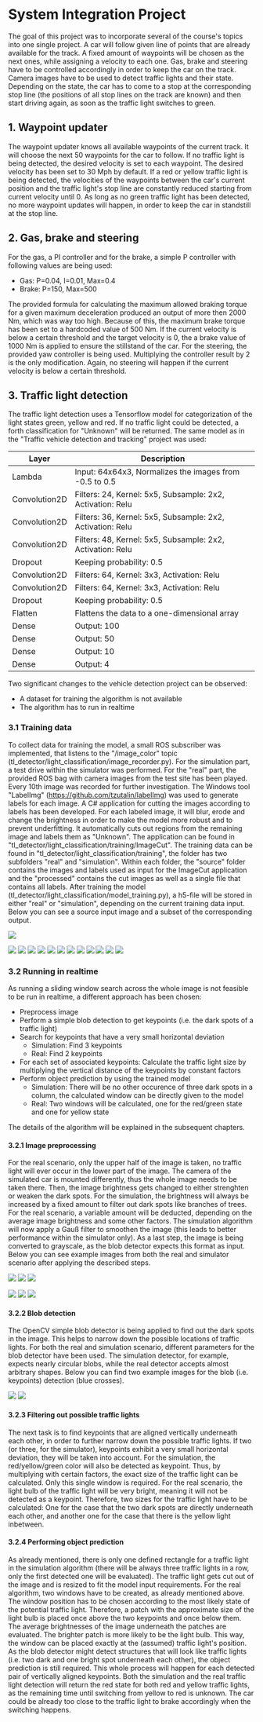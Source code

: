 # System Integration Project

The goal of this project was to incorporate several of the course's topics into one single project. A car will follow given line of points that are already available for the track. A fixed amount of waypoints will be chosen as the next ones, while assigning a velocity to each one. Gas, brake and steering have to be controlled accordingly in order to keep the car on the track. Camera images have to be used to detect traffic lights and their state. Depending on the state, the car has to come to a stop at the corresponding stop line (the positions of all stop lines on the track are known) and then start driving again, as soon as the traffic light switches to green.

## 1. Waypoint updater
The waypoint updater knows all available waypoints of the current track. It will choose the next 50 waypoints for the car to follow. If no traffic light is being detected, the desired velocity is set to each waypoint. The desired velocity has been set to 30 Mph by default. If a red or yellow traffic light is being detected, the velocities of the waypoints between the car's current position and the traffic light's stop line are constantly reduced starting from current velocity until 0. As long as no green traffic light has been detected, no more waypoint updates will happen, in order to keep the car in standstill at the stop line.

## 2. Gas, brake and steering
For the gas, a PI controller and for the brake, a simple P controller with following values are being used:
- Gas: P=0.04, I=0.01, Max=0.4
- Brake: P=150, Max=500

The provided formula for calculating the maximum allowed braking torque for a given maximum deceleration produced an output of more then 2000 Nm, which was way too high. Because of this, the maximum brake torque has been set to a hardcoded value of 500 Nm. If the current velocity is below a certain threshold and the target velocity is 0, the a brake value of 1000 Nm is applied to ensure the stillstand of the car. For the steering, the provided yaw controller is being used. Multiplying the controller result by 2 is the only modification. Again, no steering will happen if the current velocity is below a certain threshold.

## 3. Traffic light detection
The traffic light detection uses a Tensorflow model for categorization of the light states green, yellow and red. If no traffic light could be detected, a forth classification for "Unknown" will be returned. The same model as in the "Traffic vehicle detection and tracking" project was used:

|Layer        |Description                                                |
| ----------- | --------------------------------------------------------- |
|Lambda       | Input: 64x64x3, Normalizes the images from -0.5 to 0.5    |
|Convolution2D| Filters: 24, Kernel: 5x5, Subsample: 2x2, Activation: Relu|
|Convolution2D| Filters: 36, Kernel: 5x5, Subsample: 2x2, Activation: Relu|
|Convolution2D| Filters: 48, Kernel: 5x5, Subsample: 2x2, Activation: Relu|
|Dropout      | Keeping probability: 0.5                                  |
|Convolution2D| Filters: 64, Kernel: 3x3, Activation: Relu                |
|Convolution2D| Filters: 64, Kernel: 3x3, Activation: Relu                |
|Dropout      | Keeping probability: 0.5                                  |
|Flatten      | Flattens the data to a one-dimensional array              |
|Dense        | Output: 100                                               |
|Dense        | Output: 50                                                |
|Dense        | Output: 10                                                |
|Dense        | Output: 4                                                 |

Two significant changes to the vehicle detection project can be observed:
- A dataset for training the algorithm is not available
- The algorithm has to run in realtime

### 3.1 Training data
To collect data for training the model, a small ROS subscriber was implemented, that listens to the "/image_color" topic (tl_detector/light_classification/image_recorder.py). For the simulation part, a test drive within the simulator was performed. For the "real" part, the provided ROS bag with camera images from the test site has been played. Every 10th image was recorded for further investigation. The Windows tool "LabelImg" (https://github.com/tzutalin/labelImg) was used to generate labels for each image. A C# application for cutting the images according to labels has been developed. For each labeled image, it will blur, erode and change the brightness in order to make the model more robust and to prevent underfitting. It automatically cuts out regions from the remaining image and labels them as "Unknown". The application can be found in "tl_detector/light_classification/training/ImageCut". The training data can be found in "tl_detector/light_classification/training", the folder has two subfolders "real" and "simulation". Within each folder, the "source" folder contains the images and labels used as input for the ImageCut application and the "processed" contains the cut images as well as a single file that contains all labels. After training the model (tl_detector/light_classification/model_training.py), a h5-file will be stored in either "real" or "simulation", depending on the current training data input. Below you can see a source input image and a subset of the corresponding output.

![](ros/src/tl_detector/light_classification/training/real/source/images/image_0.jpg)

![](ros/src/tl_detector/light_classification/training/real/processed/images/0-0.jpg)
![](ros/src/tl_detector/light_classification/training/real/processed/images/0-1.jpg)
![](ros/src/tl_detector/light_classification/training/real/processed/images/0-2.jpg)
![](ros/src/tl_detector/light_classification/training/real/processed/images/0-3.jpg)
![](ros/src/tl_detector/light_classification/training/real/processed/images/0-4.jpg)
![](ros/src/tl_detector/light_classification/training/real/processed/images/0-5.jpg)
![](ros/src/tl_detector/light_classification/training/real/processed/images/0-6.jpg)
![](ros/src/tl_detector/light_classification/training/real/processed/images/0-7.jpg)
![](ros/src/tl_detector/light_classification/training/real/processed/images/0-9.jpg)
![](ros/src/tl_detector/light_classification/training/real/processed/images/0-12.jpg)
![](ros/src/tl_detector/light_classification/training/real/processed/images/0-15.jpg)
![](ros/src/tl_detector/light_classification/training/real/processed/images/0-18.jpg)

### 3.2 Running in realtime
As running a sliding window search across the whole image is not feasible to be run in realtime, a different approach has been chosen:

- Preprocess image
- Perform a simple blob detection to get keypoints (i.e. the dark spots of a traffic light)
- Search for keypoints that have a very small horizontal deviation
    - Simulation: Find 3 keypoints
    - Real: Find 2 keypoints
- For each set of associated keypoints: Calculate the traffic light size by multiplying the vertical distance of the keypoints by constant factors
- Perform object prediction by using the trained model
    - Simulation: There will be no other occurence of three dark spots in a column, the calculated window can be directly given to the model
    - Real: Two windows will be calculated, one for the red/green state and one for yellow state

The details of the algorithm will be explained in the subsequent chapters.

#### 3.2.1 Image preprocessing
For the real scenario, only the upper half of the image is taken, no traffic light will ever occur in the lower part of the image. The camera of the simulated car is mounted differently, thus the whole image needs to be taken there. Then, the image brightness gets changed to either strenghten or weaken the dark spots. For the simulation, the brightness will always be increased by a fixed amount to filter out dark spots like branches of trees. For the real scenario, a variable amount will be deducted, depending on the average image brightness and some other factors. The simulation algorithm will now apply a Gauß filter to smoothen the image (this leads to better performance within the simulator only). As a last step, the image is being converted to grayscale, as the blob detector expects this format as input. Below you can see example images from both the real and simulator scenario after applying the described steps.

![](ros/src/tl_detector/light_classification/training/real/source/images/image_0.jpg)
![](ros/src/tl_detector/light_classification/example_images/real_brightness.jpg)
![](ros/src/tl_detector/light_classification/example_images/real_gray.jpg)

![](ros/src/tl_detector/light_classification/training/simulation/source/images/image_0.jpg)
![](ros/src/tl_detector/light_classification/example_images/sim_brightness.jpg)
![](ros/src/tl_detector/light_classification/example_images/sim_gray.jpg)

#### 3.2.2 Blob detection
The OpenCV simple blob detector is being applied to find out the dark spots in the image. This helps to narrow down the possible locations of traffic lights. For both the real and simulation scenario, different parameters for the blob detector have been used. The simulation detector, for example, expects nearly circular blobs, while the real detector accepts almost arbitrary shapes. Below you can find two example images for the blob (i.e. keypoints) detection (blue crosses).

![](ros/src/tl_detector/light_classification/example_images/real_key_points.jpg)
![](ros/src/tl_detector/light_classification/example_images/sim_key_points.jpg)

#### 3.2.3 Filtering out possible traffic lights
The next task is to find keypoints that are aligned vertically underneath each other, in order to further narrow down the possible traffic lights. If two (or three, for the simulator), keypoints exhibit a very small horizontal deviation, they will be taken into account. For the simulation, the red/yellow/green color will also be detected as keypoint. Thus, by multiplying with certain factors, the exact size of the traffic light can be calculated. Only this single window is required. For the real scenario, the light bulb of the traffic light will be very bright, meaning it will not be detected as a keypoint. Therefore, two sizes for the traffic light have to be calculated: One for the case that the two dark spots are directly underneath each other, and another one for the case that there is the yellow light inbetween.

#### 3.2.4 Performing object prediction
As already mentioned, there is only one defined rectangle for a traffic light in the simulation algorithm (there will be always three traffic lights in a row, only the first detected one will be evaluated). The traffic light gets cut out of the image and is resized to fit the model input requirements. For the real algorithm, two windows have to be created, as already mentioned above. The window position has to be chosen according to the most likely state of the potential traffic light. Therefore, a patch with the approximate size of the light bulb is placed once above the two keypoints and once below them. The average brightnesses of the image underneath the patches are evaluated. The brighter patch is more likely to be the light bulb. This way, the window can be placed exactly at the (assumed) traffic light's position. As the blob detector might detect structures that will look like traffic lights (i.e. two dark and one bright spot underneath each other), the object prediction is still required. This whole process will happen for each detected pair of vertically aligned keypoints. Both the simulation and the real traffic light detection will return the red state for both red and yellow traffic lights, as the remaining time until switching from yellow to red is unknown. The car could be already too close to the traffic light to brake accordingly when the switching happens. 




